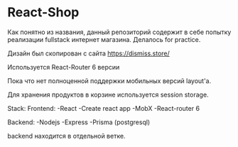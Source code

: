 # React-Shop

Как понятно из названия, данный репозиторий содержит в себе попытку реализации fullstack интернет магазина. Делалось for practice.

Дизайн был скопирован с сайта https://dismiss.store/

Используется React-Router 6 версии

Пока что нет полноценной поддержки мобильных версий layout'a.

Для хранения продуктов в корзине используется session storage.

Stack: Frontend: -React -Create react app -MobX -React-router 6

Backend: -Nodejs -Express -Prisma (postgresql)

backend находится в отдельной ветке.
